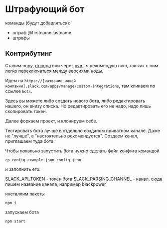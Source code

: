 # Штрафующий бот

команды (будут добавляться):

- штраф @firstname.lastname
- штрафы

## Контрибутинг

Ставим ноду, [отсюда](https://nodejs.org/en/) или через [nvm](https://github.com/creationix/nvm), я рекомендую nvm, так как с ним легко переключаться между версиями ноды.

Идем на `https://[название нашей компании].slack.com/apps/manage/custom-integrations`, там кликаем по ссылке `bots`.

Здесь вы можете либо создать нового бота, либо редактировать нашего, он внизу списка. Но редактировать его не надо, надо лишь скопировать токен.

Далее форкаем проект, и клонируем себе.

Тестировать бота лучше в отдельно созданом приватном канале. Даже не "лучше", а "настоятельно рекомендуется". Создаем канал, приглашаем туда бота.

Чтобы локально запустить бота нужно сделать файл конфига командой

```
cp config_example.json config.json
```
и заполнить его:

SLACK_API_TOKEN - токен бота
SLACK_PARSING_CHANNEL - канал, сюда пишем название канала, например blackpower

инсталлим пакеты

```
npm i
```
запускаем бота

```
npm start
```
